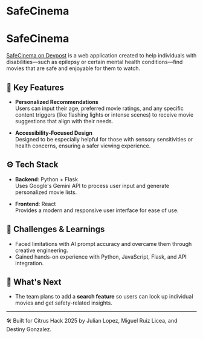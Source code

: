 # SafeCinema
# SafeCinema

[SafeCinema on Devpost](https://devpost.com/software/safecinema) is a web application created to help individuals with disabilities—such as epilepsy or certain mental health conditions—find movies that are safe and enjoyable for them to watch.

## 🧠 Key Features

- **Personalized Recommendations**  
  Users can input their age, preferred movie ratings, and any specific content triggers (like flashing lights or intense scenes) to receive movie suggestions that align with their needs.

- **Accessibility-Focused Design**  
  Designed to be especially helpful for those with sensory sensitivities or health concerns, ensuring a safer viewing experience.

## ⚙️ Tech Stack

- **Backend**: Python + Flask  
  Uses Google's Gemini API to process user input and generate personalized movie lists.

- **Frontend**: React  
  Provides a modern and responsive user interface for ease of use.

## 🧩 Challenges & Learnings

- Faced limitations with AI prompt accuracy and overcame them through creative engineering.
- Gained hands-on experience with Python, JavaScript, Flask, and API integration.

## 🚀 What's Next

- The team plans to add a **search feature** so users can look up individual movies and get safety-related insights.

---

🛠 Built for Citrus Hack 2025 by Julian Lopez, Miguel Ruiz Licea, and Destiny Gonzalez.
